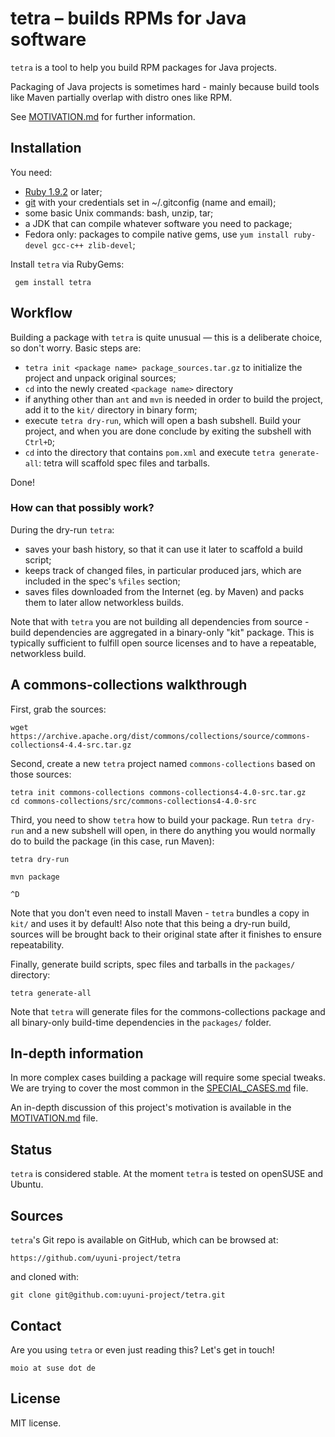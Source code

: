 # tetra – builds RPMs for Java software

`tetra` is a tool to help you build RPM packages for Java projects.

Packaging of Java projects is sometimes hard - mainly because build tools like Maven partially overlap with distro ones like RPM.

See [MOTIVATION.md](MOTIVATION.md) for further information.

## Installation

You need:

* [Ruby 1.9.2](https://www.ruby-lang.org) or later;
* [git](https://git-scm.com) with your credentials set in ~/.gitconfig (name and email);
* some basic Unix commands: bash, unzip, tar;
* a JDK that can compile whatever software you need to package;
* Fedora only: packages to compile native gems, use `yum install ruby-devel gcc-c++ zlib-devel`;

Install `tetra` via RubyGems:

     gem install tetra

## Workflow

Building a package with `tetra` is quite unusual — this is a deliberate choice, so don't worry. Basic steps are:

* `tetra init <package name> package_sources.tar.gz` to initialize the project and unpack original sources;
* `cd` into the newly created `<package name>` directory
* if anything other than `ant` and `mvn` is needed in order to build the project, add it to the `kit/` directory in binary form;
* execute `tetra dry-run`, which will open a bash subshell. Build your project, and when you are done conclude by exiting the subshell with `Ctrl+D`;
* `cd` into the directory that contains `pom.xml` and execute `tetra generate-all`: tetra will scaffold spec files and tarballs.

Done!

### How can that possibly work?

During the dry-run `tetra`:

* saves your bash history, so that it can use it later to scaffold a build script;
* keeps track of changed files, in particular produced jars, which are included in the spec's `%files` section;
* saves files downloaded from the Internet (eg. by Maven) and packs them to later allow networkless builds.

Note that with `tetra` you are not building all dependencies from source - build dependencies are aggregated in a binary-only "kit" package. This is typically sufficient to fulfill open source licenses and to have a repeatable, networkless build.

## A commons-collections walkthrough

First, grab the sources:

    wget https://archive.apache.org/dist/commons/collections/source/commons-collections4-4.4-src.tar.gz

Second, create a new `tetra` project named `commons-collections` based on those sources:

    tetra init commons-collections commons-collections4-4.0-src.tar.gz
    cd commons-collections/src/commons-collections4-4.0-src

Third, you need to show `tetra` how to build your package. Run `tetra dry-run` and a new subshell will open, in there do anything you would normally do to build the package (in this case, run Maven):

    tetra dry-run

    mvn package

    ^D

Note that you don't even need to install Maven - `tetra` bundles a copy in `kit/` and uses it by default!
Also note that this being a dry-run build, sources will be brought back to their original state after it finishes to ensure repeatability.

Finally, generate build scripts, spec files and tarballs in the `packages/` directory:

    tetra generate-all

Note that `tetra` will generate files for the commons-collections package and all binary-only build-time dependencies in the `packages/` folder.

## In-depth information

In more complex cases building a package will require some special tweaks. We are trying to cover the most common in the [SPECIAL_CASES.md](SPECIAL_CASES.md) file.

An in-depth discussion of this project's motivation is available in the [MOTIVATION.md](MOTIVATION.md) file.

## Status

`tetra` is considered stable. At the moment `tetra` is tested on openSUSE and Ubuntu.

## Sources

`tetra`'s Git repo is available on GitHub, which can be browsed at:

    https://github.com/uyuni-project/tetra

and cloned with:

    git clone git@github.com:uyuni-project/tetra.git

## Contact

Are you using `tetra` or even just reading this? Let's get in touch!

    moio at suse dot de

## License

MIT license.
